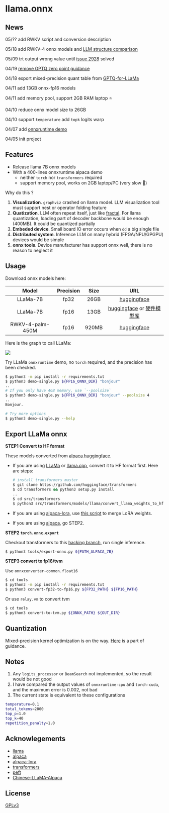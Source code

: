 # llama.onnx

## News
05/?? add RWKV script and conversion description

05/18 add RWKV-4 onnx models and [LLM structure comparison](https://zhuanlan.zhihu.com/p/629821901)

05/09 trt output wrong value until [issue 2928](https://github.com/NVIDIA/TensorRT/issues/2928) solved

04/19  [remove GPTQ zero point guidance](docs/remove-GPTQ-zero-point.md)

04/18 export mixed-precision quant table from [GPTQ-for-LLaMa](https://github.com/qwopqwop200/GPTQ-for-LLaMa/pull/189)

04/11 add 13GB onnx-fp16 models

04/11 add memory pool, support 2GB RAM laptop :star:

04/10 reduce onnx model size to 26GB

04/10 support `temperature` add `topk` logits warp

04/07 add [onnxruntime demo](demo-single.py)

04/05 init project


## Features

* Release llama 7B onnx models
* With a 400-lines onnxruntime alpaca demo
  * neither `torch` nor `transformers` required
  * support memory pool, works on 2GB laptop/PC (very slow :turtle:)

Why do this ?
1. **Visualization**. `graphviz` crashed on llama model. LLM visualization tool must support nest or operator folding feature
2. **Quatization**. LLM often repeat itself, just like [fractal](https://raw.githubusercontent.com/taichi-dev/public_files/master/taichi/fractal_small.gif). For llama quantization, loading part of decoder backbone would be enough (400MB). It could be quantized partially
3. **Embeded device**. Small board IO error occurs when `dd` a big single file
4. **Distributed system**. Inference LLM on many hybrid (FPGA/NPU/GPGPU) devices would be simple
5. **onnx tools**. Device manufacturer has support onnx well, there is no reason to neglect it

## Usage

Download onnx models here:

| Model | Precision | Size | URL |
| :-: | :-: | :-: | :-: |
| LLaMa-7B | fp32 | 26GB | [huggingface](https://huggingface.co/tpoisonooo/alpaca.onnx/tree/main) |
| LLaMa-7B | fp16 | 13GB | [huggingface](https://huggingface.co/tpoisonooo/alpaca.onnx/tree/fp16) or [硬件模型库](https://platform.openmmlab.com/deploee/onnx-list) |
| RWKV-4-palm-450M | fp16 |  920MB | [huggingface](https://huggingface.co/tpoisonooo/rwkv.onnx/tree/RWKV-4-Pile-430M-20220808-8066) |

Here is the graph to call LLaMa:

![](./images/onnx-flow.jpg)

Try LLaMa `onnxruntime` demo, no `torch` required, and the precision has been checked.

```bash
$ python3 -m pip install -r requirements.txt
$ python3 demo-single.py ${FP16_ONNX_DIR} "bonjour"
..
# If you only have 4GB memory, use `--poolsize`
$ python3 demo-single.py ${FP16_ONNX_DIR} "bonjour" --poolsize 4
..
Bonjour.

# Try more options
$ python3 demo-single.py --help
```

## Export LLaMa onnx

**STEP1 Convert to HF format**

These models converted from [alpaca huggingface](https://github.com/tatsu-lab/stanford_alpaca).

- If you are using [LLaMa](https://github.com/facebookresearch/llama) or [llama.cpp](https://github.com/ggerganov/llama.cpp), convert it to HF format first. Here are steps:
    ```bash
    # install transformers master
    $ git clone https://github.com/huggingface/transformers
    $ cd transformers && python3 setup.py install
    ..
    $ cd src/transformers
    $ python3 src/transformers/models/llama/convert_llama_weights_to_hf.py  --input_dir ${LLaMa_PATH}  --model_size 7B  --output_dir ${HF_PATH}
    ```

- If you are using [alpaca-lora](https://github.com/tloen/alpaca-lora), use [this script](https://github.com/ymcui/Chinese-LLaMA-Alpaca/blob/main/scripts/merge_llama_with_chinese_lora_to_hf.py) to merge LoRA weights.

- If you are using [alpaca](https://github.com/tatsu-lab/stanford_alpaca), go STEP2.

**STEP2 `torch.onnx.export`**

Checkout transformers to this [hacking branch](https://github.com/tpoisonooo/transformers/tree/add-convert), run single inference.

```bash
$ python3 tools/export-onnx.py ${PATH_ALPACA_7B}
```

**STEP3 convert to fp16/tvm**

Use `onnxconverter-common.float16`

```bash
$ cd tools
$ python3 -m pip install -r requirements.txt
$ python3 convert-fp32-to-fp16.py ${FP32_PATH} ${FP16_PATH}
```

Or use `relay.vm` to convert tvm
```bash
$ cd tools
$ python3 convert-to-tvm.py ${ONNX_PATH} ${OUT_DIR}
```

## Quantization

Mixed-precision kernel optimization is on the way. [Here](docs/remove-GPTQ-zero-point.md) is a part of guidance.

## Notes
1. Any `logits_processor` or `BeamSearch` not implemented, so the result would be not good
2. I have compared the output values of `onnxruntime-cpu` and `torch-cuda`, and the maximum error is 0.002, not bad
3. The current state is equivalent to these configurations
```bash
temperature=0.1
total_tokens=2000
top_p=1.0
top_k=40
repetition_penalty=1.0
```


## Acknowlegements
* [llama](https://github.com/facebookresearch/llama)
* [alpaca](https://github.com/tatsu-lab/stanford_alpaca)
* [alpaca-lora](https://github.com/tloen/alpaca-lora)
* [transformers](https://github.com/huggingface/transformers)
* [peft](https://github.com/huggingface/peft)
* [Chinese-LLaMA-Alpaca](https://github.com/ymcui/Chinese-LLaMA-Alpaca)


## License
[GPLv3](docs/why-gpl.md)
